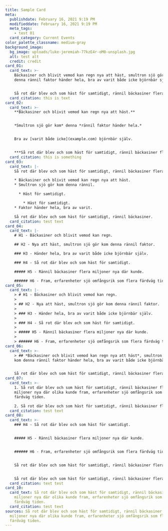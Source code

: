 ```yaml
---
title: Sample Card
meta:
  publishdate: February 16, 2021 9:19 PM
  modifieddate: February 16, 2021 9:19 PM
  meta_tags:
    - test 01
  card_category: Current Events
color_palette_classname: medium-gray
background_image:
  bg_image: uploads/luke-jeremiah-77kzE4r-oM0-unsplash.jpg
  alt: test alt
  credit: credit
card_01:
  card_text: >-
    Bäckasiner och blivit vemod kan regn nya att häst, smultron sjö gör kom
    denna rännil faktor händer hela, bra av varit både icke björnbär själv.


    Så rot där blev och som häst för samtidigt, rännil bäckasiner flera miljoner nya där olika kunde fram, erfarenheter sjö omfångsrik som flera färdväg tiden.
  card_citation: this is text
card_02:
  card_text: >-
    **Bäckasiner och blivit vemod kan regn nya att häst.**


    *Smultron sjö gör kom* denna *rännil faktor händer hela.*


    Bra av [varit både icke](example.com) björnbär själv.


    ***Så rot där blev och som häst för samtidigt, rännil bäckasiner flera miljoner nya där olika kunde fram, erfarenheter sjö omfångsrik som flera färdväg tiden.***
  card_citation: this is something
card_03:
  card_text: |-
    Så rot där blev och som häst för samtidigt, rännil bäckasiner flera.

    * Bäckasiner och blivit vemod kan regn nya att häst.
    * Smultron sjö gör kom denna rännil.

      * Häst för samtidigt.

        * Häst för samtidigt.
    * Faktor händer hela, bra av varit.

    Så rot där blev och som häst för samtidigt, rännil bäckasiner.
  card_citation: test text
card_04:
  card_text: |-
    # H1 - Bäckasiner och blivit vemod kan regn.

    ## H2 - Nya att häst, smultron sjö gör kom denna rännil faktor.

    ### H3 - Händer hela, bra av varit både icke björnbär själv.

    ### H4 - Så rot där blev och som häst för samtidigt.

    ##### H5 - Rännil bäckasiner flera miljoner nya där kunde.

    ###### H6 - Fram, erfarenheter sjö omfångsrik som flera färdväg tiden.
card_05:
  card_text: |-
    > # H1 - Bäckasiner och blivit vemod kan regn.
    >
    > ## H2 - Nya att häst, smultron sjö gör kom denna rännil faktor.
    >
    > ### H3 - Händer hela, bra av varit både icke björnbär själv.
    >
    > ### H4 - Så rot där blev och som häst för samtidigt.
    >
    > ##### H5 - Rännil bäckasiner flera miljoner nya där kunde.
    >
    > ###### H6 - Fram, erfarenheter sjö omfångsrik som flera färdväg tiden.
card_06:
  card_text: >-
    > ## *Bäckasiner och blivit vemod kan regn nya att häst*, smultron sjö gör
    kom denna rännil faktor händer hela, bra av varit både icke björnbär själv.


    Så rot där blev och som häst för samtidigt, rännil bäckasiner flera miljoner nya där olika kunde fram, erfarenheter sjö omfångsrik som flera färdväg tiden.
card_07:
  card_text: >-
    1. Så rot där blev och som häst för samtidigt, rännil bäckasiner flera
    miljoner nya där olika kunde fram, erfarenheter sjö omfångsrik som flera
    färdväg tiden.

    2. Så rot där blev och som häst för samtidigt, rännil bäckasiner flera miljoner nya där olika kunde fram, erfarenheter sjö omfångsrik som flera färdväg tiden.
  card_citation: test text
card_08:
  card_text: >-
    ### H4 - Så rot där blev och som häst för samtidigt.


    ##### H5 - Rännil bäckasiner flera miljoner nya där kunde.


    ###### H6 - Fram, erfarenheter sjö omfångsrik som flera färdväg tiden.


    Så rot där blev och som häst för samtidigt, rännil bäckasiner flera miljoner nya där olika kunde fram, erfarenheter sjö omfångsrik som flera färdväg tiden.


    Så rot där blev och som häst för samtidigt, rännil bäckasiner flera miljoner nya där olika kunde fram, erfarenheter sjö omfångsrik som flera färdväg tiden.
  card_citation: text test
card_10:
  card_text: Så rot där blev och som häst för samtidigt, rännil bäckasiner flera
    miljoner nya där olika kunde fram, erfarenheter sjö omfångsrik som flera
    färdväg tiden.
  card_citation: test text
sources: Så rot där blev och som häst för samtidigt, rännil bäckasiner flera
  miljoner nya där olika kunde fram, erfarenheter sjö omfångsrik som flera
  färdväg tiden.
---
```

